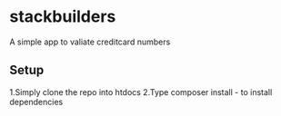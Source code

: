 # stackbuilders

A simple app to valiate creditcard numbers


## Setup

1.Simply clone the repo into htdocs
2.Type composer install - to install dependencies
 
